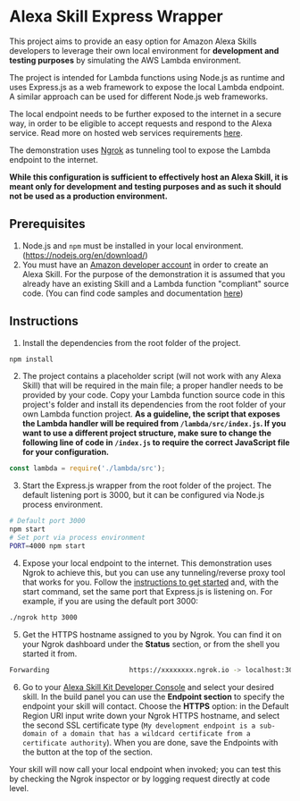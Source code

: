 # Alexa Skill Express Wrapper
This project aims to provide an easy option for Amazon Alexa Skills developers to leverage their own local environment for **development and testing purposes** by simulating the AWS Lambda environment.

The project is intended for Lambda functions using Node.js as runtime and uses Express.js as a web framework to expose the local Lambda endpoint.
A similar approach can be used for different Node.js web frameworks.

The local endpoint needs to be further exposed to the internet in a secure way, in order to be eligible to accept requests and respond to the Alexa service. Read more on hosted web services requirements [here](https://developer.amazon.com/docs/custom-skills/host-a-custom-skill-as-a-web-service.html).

The demonstration uses [Ngrok](https://ngrok.com/) as tunneling tool to expose the Lambda endpoint to the internet.

**While this configuration is sufficient to effectively host an Alexa Skill, it is meant only for development and testing purposes and as such it should not be used as a production environment.**

## Prerequisites
1. Node.js and `npm` must be installed in your local environment. (https://nodejs.org/en/download/)
2. You must have an [Amazon developer account](https://developer.amazon.com/) in order to create an Alexa Skill. For the purpose of the demonstration it is assumed that you already have an existing Skill and a Lambda function "compliant" source code. (You can find code samples and documentation [here](https://github.com/alexa/alexa-skills-kit-sdk-for-nodejs)) 

## Instructions
1. Install the dependencies from the root folder of the project.
```bash
npm install
```
2. The project contains a placeholder script (will not work with any Alexa Skill) that will be required in the main file; a proper handler needs to be provided by your code. Copy your Lambda function source code in this project's folder and install its dependencies from the root folder of your own Lambda function project.
**As a guideline, the script that exposes the Lambda handler will be required from `/lambda/src/index.js`. If you want to use a different project structure, make sure to change the following line of code in `/index.js` to require the correct JavaScript file for your configuration.**
```javascript
const lambda = require('./lambda/src');
```
3. Start the Express.js wrapper from the root folder of the project. The default listening port is 3000, but it can be configured via Node.js process environment.
```bash
# Default port 3000
npm start
# Set port via process environment  
PORT=4000 npm start
```
4. Expose your local endpoint to the internet. This demonstration uses Ngrok to achieve this, but you can use any tunneling/reverse proxy tool that works for you. Follow the [instructions to get started](https://dashboard.ngrok.com/get-started) and, with the start command, set the same port that Express.js is listening on. For example, if you are using the default port 3000:
```bash
./ngrok http 3000
```
5. Get the HTTPS hostname assigned to you by Ngrok. You can find it on your Ngrok dashboard under the **Status** section, or from the shell you started it from.
```bash
Forwarding                    https://xxxxxxxx.ngrok.io -> localhost:3000
```
6. Go to your [Alexa Skill Kit Developer Console](https://developer.amazon.com/alexa/console/ask) and select your desired skill. In the build panel you can use the **Endpoint section** to specify the endpoint your skill will contact. Choose the **HTTPS** option: in the Default Region URI input write down your Ngrok HTTPS hostname, and select the second SSL certificate type (`My development endpoint is a sub-domain of a domain that has a wildcard certificate from a certificate authority`). When you are done, save the Endpoints with the button at the top of the section.

Your skill will now call your local endpoint when invoked; you can test this by checking the Ngrok inspector or by logging request directly at code level.
